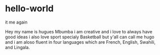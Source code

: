 # hello-world
it me again

Hey my name is hugues Mbumba i am creative and i love to always have good ideas 
i also love sport specialy Basketball but y'all can call me hugo and i am aloso fluent
in four languages which are French, English, Swahili, and Lingala.
